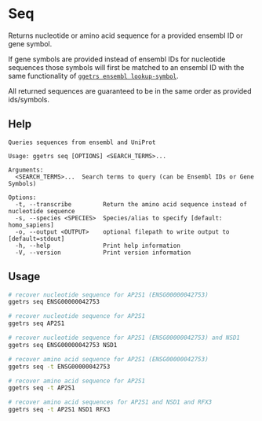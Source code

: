 # Seq

Returns nucleotide or amino acid sequence for a provided ensembl ID or gene symbol.

If gene symbols are provided instead of ensembl IDs for nucleotide sequences
those symbols will first be matched to an ensembl ID with the same functionality
of [`ggetrs ensembl lookup-symbol`](./ensembl/lookup-symbol.md).

All returned sequences are guaranteed to be in the same order as provided ids/symbols.

## Help

```text
Queries sequences from ensembl and UniProt

Usage: ggetrs seq [OPTIONS] <SEARCH_TERMS>...

Arguments:
  <SEARCH_TERMS>...  Search terms to query (can be Ensembl IDs or Gene Symbols)

Options:
  -t, --transcribe         Return the amino acid sequence instead of nucleotide sequence
  -s, --species <SPECIES>  Species/alias to specify [default: homo_sapiens]
  -o, --output <OUTPUT>    optional filepath to write output to [default=stdout]
  -h, --help               Print help information
  -V, --version            Print version information
```

## Usage

```bash
# recover nucleotide sequence for AP2S1 (ENSG00000042753)
ggetrs seq ENSG00000042753

# recover nucleotide sequence for AP2S1
ggetrs seq AP2S1

# recover nucleotide sequence for AP2S1 (ENSG00000042753) and NSD1
ggetrs seq ENSG00000042753 NSD1

# recover amino acid sequence for AP2S1 (ENSG00000042753)
ggetrs seq -t ENSG00000042753

# recover amino acid sequence for AP2S1
ggetrs seq -t AP2S1

# recover amino acid sequences for AP2S1 and NSD1 and RFX3
ggetrs seq -t AP2S1 NSD1 RFX3
```
